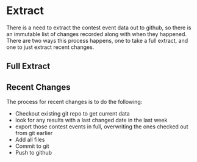 # Extract
There is a need to extract the contest event data out to github, so there is an immutable list of changes recorded along with when they happened.  There are two ways this process happens, one to take a full extract, and one to just extract recent changes.

## Full Extract

## Recent Changes
The process for recent changes is to do the following:
- Checkout existing git repo to get current data
- look for any results with a last changed date in the last week
- export those contest events in full, overwriting the ones checked out from git earlier
- Add all files
- Commit to git
- Push to github